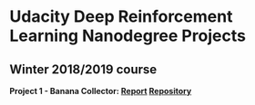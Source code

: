 # Udacity Deep Reinforcement Learning Nanodegree Projects
## Winter 2018/2019 course

**Project 1 - Banana Collector: [Report](https://github.com/donaldmusgrove/drlnd/tree/master/project1/report.md) [Repository](https://github.com/donaldmusgrove/drlnd/tree/master/project1)**

